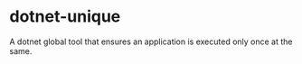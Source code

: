 # dotnet-unique
A dotnet global tool that ensures an application is executed only once at the same.
